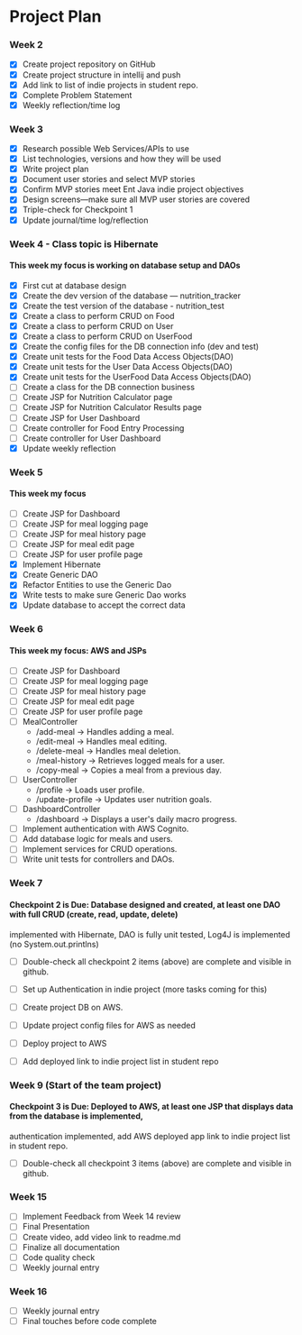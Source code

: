# Project Plan

### Week 2
- [X] Create project repository on GitHub
- [X] Create project structure in intellij and push
- [X] Add link to list of indie projects in student repo.
- [X] Complete Problem Statement
- [X] Weekly reflection/time log

### Week 3
- [X] Research possible Web Services/APIs to use
- [X] List technologies, versions and how they will be used
- [X] Write project plan
- [X] Document user stories and select MVP stories
- [X] Confirm MVP stories meet Ent Java indie project objectives
- [X] Design screens—make sure all MVP user stories are covered
- [X] Triple-check for Checkpoint 1
- [X] Update journal/time log/reflection

### Week 4 - Class topic is Hibernate
#### This week my focus is working on database setup and DAOs
- [X] First cut at database design
- [X] Create the dev version of the database — nutrition_tracker
- [X] Create the test version of the database - nutrition_test
- [X] Create a class to perform CRUD on Food
- [X] Create a class to perform CRUD on User
- [X] Create a class to perform CRUD on UserFood
- [X] Create the config files for the DB connection info (dev and test)
- [X] Create unit tests for the Food Data Access Objects(DAO)
- [X] Create unit tests for the User Data Access Objects(DAO)
- [X] Create unit tests for the UserFood Data Access Objects(DAO)
- [ ] Create a class for the DB connection business
- [ ] Create JSP for Nutrition Calculator page
- [ ] Create JSP for Nutrition Calculator Results page
- [ ] Create JSP for User Dashboard
- [ ] Create controller for Food Entry Processing
- [ ] Create controller for User Dashboard
- [X] Update weekly reflection

### Week 5 
#### This week my focus
- [ ] Create JSP for Dashboard
- [ ] Create JSP for meal logging page
- [ ] Create JSP for meal history page
- [ ] Create JSP for meal edit page
- [ ] Create JSP for user profile page
- [X] Implement Hibernate
- [X] Create Generic DAO
- [X] Refactor Entities to use the Generic Dao
- [X] Write tests to make sure Generic Dao works 
- [X] Update database to accept the correct data

### Week 6
#### This week my focus: AWS and JSPs
- [ ] Create JSP for Dashboard
- [ ] Create JSP for meal logging page
- [ ] Create JSP for meal history page
- [ ] Create JSP for meal edit page
- [ ] Create JSP for user profile page
- [ ] MealController
  -   /add-meal → Handles adding a meal.
  -  /edit-meal → Handles meal editing.
  -  /delete-meal → Handles meal deletion.
  -  /meal-history → Retrieves logged meals for a user.
  -  /copy-meal → Copies a meal from a previous day.
- [ ] UserController
  -   /profile → Loads user profile.
  -   /update-profile → Updates user nutrition goals.
- [ ] DashboardController
  -  /dashboard → Displays a user's daily macro progress.
- [ ] Implement authentication with AWS Cognito.
- [ ] Add database logic for meals and users.
- [ ] Implement services for CRUD operations.
- [ ] Write unit tests for controllers and DAOs.

### Week 7
#### Checkpoint 2 is Due: Database designed and created, at least one DAO with full CRUD (create, read, update, delete)
implemented with Hibernate, DAO is fully unit tested, Log4J is implemented (no System.out.printlns)

- [ ] Double-check all checkpoint 2 items (above) are complete and visible in github.
- [ ] Set up Authentication in indie project (more tasks coming for this)
- [ ] Create project DB on AWS.
- [ ] Update project config files for AWS as needed
- [ ] Deploy project to AWS
- [ ] Add deployed link to indie project list in student repo


### Week 9 (Start of the team project)
#### Checkpoint 3 is Due: Deployed to AWS, at least one JSP that displays data from the database is implemented,
authentication implemented, add AWS deployed app link to indie project list in student repo.
- [ ] Double-check all checkpoint 3 items (above) are complete and visible in github.

### Week 15
- [ ] Implement Feedback from Week 14 review
- [ ] Final Presentation
- [ ] Create video, add video link to readme.md
- [ ] Finalize all documentation
- [ ] Code quality check
- [ ] Weekly journal entry

### Week 16
- [ ] Weekly journal entry
- [ ] Final touches before code complete